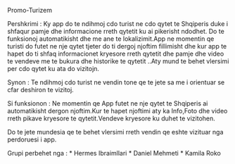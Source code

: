 Promo-Turizem

Pershkrimi : Ky app do te ndihmoj cdo turist ne cdo qytet te Shqiperis duke i shfaqur pamje dhe informacione rreth qytetit ku ai pikerisht ndodhet. Do te funksionoj automatikisht dhe me ane te lokalizimit.App ne momentin qe turisti do futet ne nje qytet tjeter do ti dergoj njoftim fillimisht dhe kur app te hapet do ti shfaq informacionet kryesore rreth qytetit dhe pamje dhe video te vendeve me te bukura dhe historike te qytetit ..Aty mund te behet vlersimi per cdo qytet ku ata do vizitojn.

Synon : Te ndihmoj cdo turist ne vendin tone qe te jete sa me i orientuar se cfar deshiron te vizitoj.

Si funksionon : Ne momentin qe App futet ne nje qytet te Shqiperis ai automatikisht dergon njoftim.Kur te hapet njoftimi aty ka Info,Foto dhe video rreth pikave kryesore te qytetit.Vendeve kryesore ku duhet te vizitohen.

Do te jete mundesia qe te behet vlersimi rreth vendin qe eshte vizituar nga perdoruesi i app.

Grupi perbehet nga : * Hermes Ibraimllari * Daniel Mehmeti * Kamila Roko
